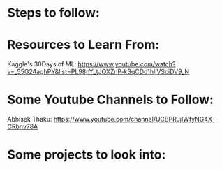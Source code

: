 # Steps to follow: 


# Resources to Learn From:
Kaggle's 30Days of ML: https://www.youtube.com/watch?v=_55G24aghPY&list=PL98nY_tJQXZnP-k3qCDd1hljVSciDV9_N

# Some Youtube Channels to Follow:
Abhisek Thaku: https://www.youtube.com/channel/UCBPRJjIWfyNG4X-CRbnv78A


# Some projects to look into:
